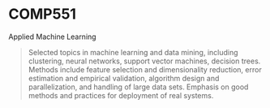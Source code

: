 # COMP551
Applied Machine Learning
> Selected topics in machine learning and data mining, including clustering, neural networks, support vector machines, decision trees. Methods include feature selection and dimensionality reduction, error estimation and empirical validation, algorithm design and parallelization, and handling of large data sets. Emphasis on good methods and practices for deployment of real systems.
